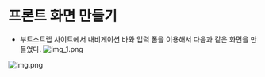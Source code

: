 # 프론트 화면 만들기

- 부트스트랩 사이트에서 내비게이션 바와 입력 폼을 이용해서 다음과 같은 화면을 만들었다.
![img_1.png](img_1.png)

![img.png](img.png)



